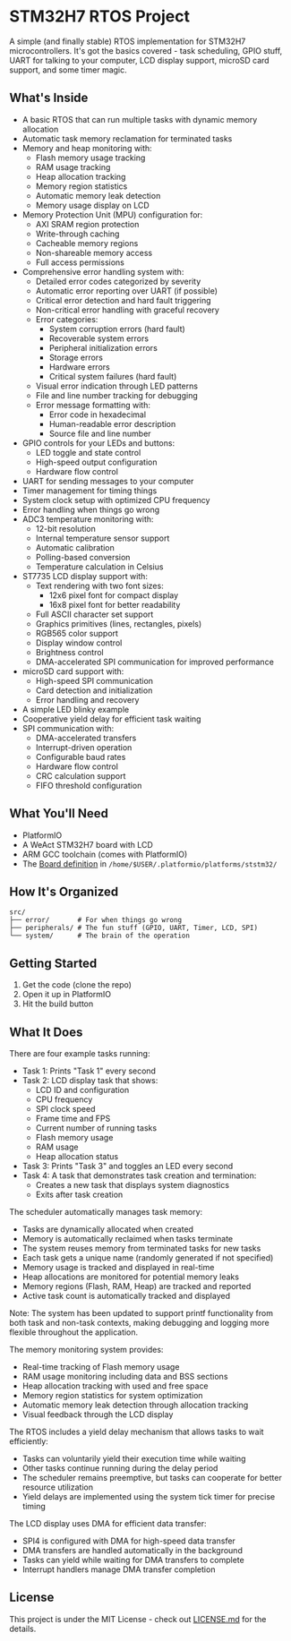 # STM32H7 RTOS Project

A simple (and finally stable) RTOS implementation for STM32H7 microcontrollers. It's got the basics covered - task scheduling, GPIO stuff, UART for talking to your computer, LCD display support, microSD card support, and some timer magic.

## What's Inside

- A basic RTOS that can run multiple tasks with dynamic memory allocation
- Automatic task memory reclamation for terminated tasks
- Memory and heap monitoring with:
  - Flash memory usage tracking
  - RAM usage tracking
  - Heap allocation tracking
  - Memory region statistics
  - Automatic memory leak detection
  - Memory usage display on LCD
- Memory Protection Unit (MPU) configuration for:
  - AXI SRAM region protection
  - Write-through caching
  - Cacheable memory regions
  - Non-shareable memory access
  - Full access permissions
- Comprehensive error handling system with:
  - Detailed error codes categorized by severity
  - Automatic error reporting over UART (if possible)
  - Critical error detection and hard fault triggering
  - Non-critical error handling with graceful recovery
  - Error categories:
    - System corruption errors (hard fault)
    - Recoverable system errors
    - Peripheral initialization errors
    - Storage errors
    - Hardware errors
    - Critical system failures (hard fault)
  - Visual error indication through LED patterns
  - File and line number tracking for debugging
  - Error message formatting with:
    - Error code in hexadecimal
    - Human-readable error description
    - Source file and line number
- GPIO controls for your LEDs and buttons:
  - LED toggle and state control
  - High-speed output configuration
  - Hardware flow control
- UART for sending messages to your computer
- Timer management for timing things
- System clock setup with optimized CPU frequency
- Error handling when things go wrong
- ADC3 temperature monitoring with:
  - 12-bit resolution
  - Internal temperature sensor support
  - Automatic calibration
  - Polling-based conversion
  - Temperature calculation in Celsius
- ST7735 LCD display support with:
  - Text rendering with two font sizes:
    - 12x6 pixel font for compact display
    - 16x8 pixel font for better readability
  - Full ASCII character set support
  - Graphics primitives (lines, rectangles, pixels)
  - RGB565 color support
  - Display window control
  - Brightness control
  - DMA-accelerated SPI communication for improved performance
- microSD card support with:
  - High-speed SPI communication
  - Card detection and initialization
  - Error handling and recovery
- A simple LED blinky example
- Cooperative yield delay for efficient task waiting
- SPI communication with:
  - DMA-accelerated transfers
  - Interrupt-driven operation
  - Configurable baud rates
  - Hardware flow control
  - CRC calculation support
  - FIFO threshold configuration

## What You'll Need

- PlatformIO
- A WeAct STM32H7 board with LCD
- ARM GCC toolchain (comes with PlatformIO)
- The [Board definition](stm32h723weact.json) in `/home/$USER/.platformio/platforms/ststm32/`

## How It's Organized

```
src/
├── error/       # For when things go wrong
├── peripherals/ # The fun stuff (GPIO, UART, Timer, LCD, SPI)
└── system/      # The brain of the operation
```

## Getting Started

1. Get the code (clone the repo)
2. Open it up in PlatformIO
3. Hit the build button

## What It Does

There are four example tasks running:

- Task 1: Prints "Task 1" every second
- Task 2: LCD display task that shows:
  - LCD ID and configuration
  - CPU frequency
  - SPI clock speed
  - Frame time and FPS
  - Current number of running tasks
  - Flash memory usage
  - RAM usage
  - Heap allocation status
- Task 3: Prints "Task 3" and toggles an LED every second
- Task 4: A task that demonstrates task creation and termination:
  - Creates a new task that displays system diagnostics
  - Exits after task creation

The scheduler automatically manages task memory:
- Tasks are dynamically allocated when created
- Memory is automatically reclaimed when tasks terminate
- The system reuses memory from terminated tasks for new tasks
- Each task gets a unique name (randomly generated if not specified)
- Memory usage is tracked and displayed in real-time
- Heap allocations are monitored for potential memory leaks
- Memory regions (Flash, RAM, Heap) are tracked and reported
- Active task count is automatically tracked and displayed

Note: The system has been updated to support printf functionality from both task and non-task contexts, making debugging and logging more flexible throughout the application.

The memory monitoring system provides:
- Real-time tracking of Flash memory usage
- RAM usage monitoring including data and BSS sections
- Heap allocation tracking with used and free space
- Memory region statistics for system optimization
- Automatic memory leak detection through allocation tracking
- Visual feedback through the LCD display

The RTOS includes a yield delay mechanism that allows tasks to wait efficiently:
- Tasks can voluntarily yield their execution time while waiting
- Other tasks continue running during the delay period
- The scheduler remains preemptive, but tasks can cooperate for better resource utilization
- Yield delays are implemented using the system tick timer for precise timing

The LCD display uses DMA for efficient data transfer:
- SPI4 is configured with DMA for high-speed data transfer
- DMA transfers are handled automatically in the background
- Tasks can yield while waiting for DMA transfers to complete
- Interrupt handlers manage DMA transfer completion

## License

This project is under the MIT License - check out [LICENSE.md](LICENSE.md) for the details. 